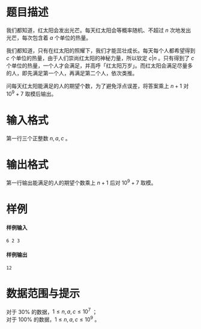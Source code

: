 
# 题目描述

我们都知道，红太阳会发出光芒。每天红太阳会等概率随机、不超过 $n$ 次地发出光芒，每次包含着 $a$ 个单位的热量。

我们都知道，只有在红太阳的照耀下，我们才能茁壮成长。每天每个人都希望得到 $c$ 个单位的热量，由于人们崇尚红太阳的神秘力量，所以钦定 $c | n$ 。只有得到了 $c$ 个单位的热量，一个人才会满足，并高呼「红太阳万岁」。而红太阳会满足尽量多的人，即先满足第一个人，再满足第二个人，依次类推。

问每天红太阳能满足的人的期望个数，为了避免浮点误差，将答案乘上 $n+1$ 对 ${10} ^ 9 + 7$ 取模后输出。

# 输入格式

第一行三个正整数 $n, a, c$ 。

# 输出格式

第一行输出能满足的人的期望个数乘上 $n+1$ 后对 ${10} ^ 9 + 7$ 取模。

# 样例

#### 样例输入
```plain
6 2 3
```

#### 样例输出
```plain
12
```

# 数据范围与提示

对于 $30\%$ 的数据，$1 \le n, a, c \le {10} ^ 7$ ；  
对于 $100\%$ 的数据，$1 \le n, a, c \le {10} ^ 9$ 。

